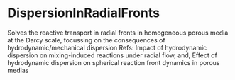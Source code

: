 # DispersionInRadialFronts
Solves the reactive transport in radial fronts in homogeneous porous media at the Darcy scale, focussing on the consequences of hydrodynamic/mechanical dispersion Refs: Impact of hydrodynamic dispersion on mixing-induced reactions under radial flow, and, Effect of hydrodynamic dispersion on spherical reaction front dynamics in porous medias

